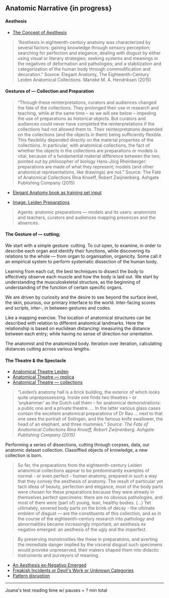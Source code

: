 ## Anatomic Narrative {in progress}

<!---
function openReferences () {

window01 = window.open("", "_blank", "toolbar=yes,scrollbars=yes,resizable=yes,top=5,left=1,width=400,height=900");
window02 = window.open("", "_blank", "toolbar=yes,scrollbars=yes,resizable=yes,top=25,left=100,width=1400,height=90"); 
window03 = window.open("https://anatomiesofintelligence.github.io/posts/2019-06-21-ontology-building", "_blank", "toolbar=yes,scrollbars=yes,resizable=yes,top=1000,left=100,width=400,height=100"); 
}

function openReferences () {
    window01.close();
    window02.close();  
    window03.close();
}

or thematic clustering
-->


#### Aesthesis

* [The Concept of Aesthesis](https://anatomiesofintelligence.github.io/posts/2018-10-14-aesthesis-elegant-anatomy)

> “Aesthesis in eighteenth-century anatomy was characterized by several factors: gaining knowledge through sensory perception; searching for perfection and elegance; dealing with disgust by either using visual or literary strategies; seeking systems and meanings in the negatives of deformation and pathologies; and a stabilization and categorization of the human body through commodification and decoration.” Source: Elegant Anatomy, The Eighteenth-Century Leiden Anatomical Collections. Marieke M. A. Hendriksen (2015)

<!---
concept of aesthesis shapes method of artistic reseaerch 
-->

#### Gestures of — Collection and Preparation

> “Through these reinterpretations, curators and audiences changed the fate of the collections. They prolonged their use in research and teaching, while at the same time – as we will see below – impeding the use of preparations as historical objects. But curators and audiences could never have completed the reinterpretations if the collections had not allowed them to. Their reinterpretations depended on the collections (and the objects in them) being sufficiently flexible. This flexibility depended directly on the material properties of the collections. In particular, with anatomical collections, the fact of whether the objects in the collections are preparations or models is vital, because of a fundamental material difference between the two, pointed out by philosopher of biology Hans-Jörg Rheinberger: preparations are made of what they represent; models (and other anatomical representations, like drawings) are not.” Source: The Fate of Anatomical Collections Rina Knoeff, Robert Zwijnenberg. Ashgate Publishing Company (2015)

* [Elegant Anatomy book as training set input](https://anatomiesofintelligence.github.io/posts/2018-10-31-ML-Algolit-ElegantAnatomy)

* [Image: Leiden Preparations](https://anatomiesofintelligence.github.io/posts/2018-10-16-leiden-preparations)

> Agents: anatomic preparations — models and its users: anatomists and teachers, curators and audiences mapping presences and the absences. 

<!---
catalog.cluster(2, Measures.euclidean, ["theatre", "aesthesis", "spectacle"], 10, resultfunc, false)
-->

#### The Gesture of — cutting;

We start with a simple gesture: cutting. To cut open, to examine, in order to describe each organ and identify their functions, while discovering its relations to the whole — from organ to organisation, organicity. Some call it an empirical system to perform systematic dissection of the human body. 

Learning from each cut, the best techniques to dissect the body to effectively observe each muscle and how the body is laid out. We start by understanding the musculoskeletal structure, as the beginning of understanding of the function of certain specific organs. 

We are driven by curiosity and the desire to see beyond the surface level, the skin, pourous, our primary interface to the world. Inter-facing scores and scripts, inter-, in between gestures and codes. 

<!---
CUT DISSECTION
dimensionality reduction (CUT: what preserves and what is left out)
catalog.cluster(2,Measures.euclidean,cut,10,resultfunc)
-->

Like a mapping exercise. The location of anatomical structures can be described with relation to different anatomical landmarks. Here the relationship is based on euclidean distancing: measuring the distance between each entry; while having no sense of direction nor orientation. 

The anatomist and the anatomized body. Iteration over iteration, calculating distances cutting across various lengths.


#### The Theatre & the Spectacle

* [Anatomical Theatre Leiden](https://anatomiesofintelligence.github.io/posts/2018-10-14-anatomical-theatre-leiden)
* [Anatomical Theatre — replica](https://anatomiesofintelligence.github.io/posts/2018-10-16-leiden-anatomical-theatre-replica)
* [Anatomical Theatre — collections](https://anatomiesofintelligence.github.io/posts/2018-10-16-the-fate-of-anatomical-collections-intro)

> “Leiden’s anatomy hall is a brick building, the exterior of which looks quite unprepossessing. Inside one finds two theatres – or ‘snykammer’ as the Dutch call them – for anatomical demonstrations: a public one and a private theatre. … In the latter various glass cases contain the excellent anatomical preparations of Dr Rau … next to that one sees the portrait of Solingen, and the famous knife swallower, the head of an elephant, and three mummies.” _Source: The Fate of Anatomical Collections Rina Knoeff, Robert Zwijnenberg. Ashgate Publishing Company (2015)_


<!---
Staging Bodies of AI 

knife swallower = spectacle; GANS / neural networks; anthropomorphizing / animism for the rich;
the head of an elephant = knowledge ontology; the opressive force;
three mummies = three zombies of AI: anacronistic; no longer valid; living myths;
-->


<!---
artistic research method: 
— concept of aesthesis/ aesthesia / embodiment / reliance on the senses / performance and performativy: a live/ embodied  but rule-based practice of ontology-making; rethinking and experimenting with scales and orientations for observation, affective response & affinity - and how such observations can be performed / presented as intimate / tacit understanding; endless practice, through trial and error, with hands-on work. 
-->


Performing a series of dissections, cutting through corpses, data, our anatomic dataset collection. Classiffied objects of knowledge, a new collection is born.

> So far, the preparations from the eighteenth-century Leiden anatomical collections appear to be predominantly examples of normal - or even perfect - human anatomy, prepared in such a way that they convey the aesthesis of anatomy. The result of particular yet tacit ideas of beauty, perfection and elegance, most of the body parts were chosen for these preparations because they were already in themselves perfect specimens: there are no obvious pathologies, and most of them were (part of) young, lean, healthy bodies. (…) Yet ultimately, severed body parts on the brink of decay - the ultimate emblem of disgust — are the constituents of this collection, and as in the course of the eighteenth-century research into pathology and abnormalities became increasingly important, an aesthesis ex negativo emerged: an aesthesis of the ugly and the imperfect.

> By preserving monstrosities like these in preparations, and averting the immediate danger implied by the visceral disgust such specimens would provoke unpreserved, their makers shaped them into didactic instruments and purveyors of meaning.

* [An Aesthesis ex-Negativo Emerged](https://anatomiesofintelligence.github.io/posts/2018-11-6-aesthesis-negativo)          
* [Freakish Incidents or Devil's Work or Unknown Categories](https://anatomiesofintelligence.github.io/posts/2018-11-6-monsters-preserved)
* [Pattern disruption](https://anatomiesofintelligence.github.io/posts/2018-11-6-monsters-unknown)


- - - - - - - - - - - - - - - - - - - - - - - - - - - - - - - - - - - - 

Joana's test reading time w/ pauses = ? min total

